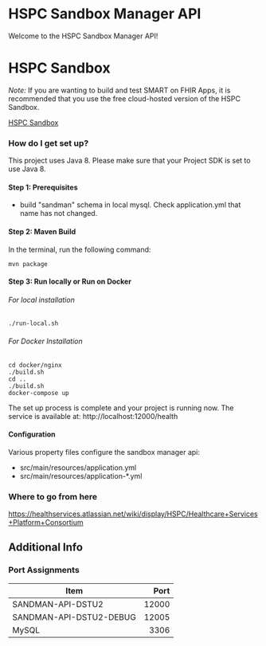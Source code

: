 # HSPC Sandbox Manager API

Welcome to the HSPC Sandbox Manager API!  

# HSPC Sandbox

*Note:* If you are wanting to build and test SMART on FHIR Apps, it is recommended that you use the free cloud-hosted version of the HSPC Sandbox.

[HSPC Sandbox](https://sandbox.hspconsortium.org)

### How do I get set up?
This project uses Java 8. Please make sure that your Project SDK is set to use Java 8.

#### Step 1: Prerequisites
 * build "sandman" schema in local mysql. Check application.yml that name has not changed.

#### Step 2: Maven Build

In the terminal, run the following command:

    mvn package
    
#### Step 3: Run locally or Run on Docker

###### For local installation

    ./run-local.sh

###### For Docker Installation

    cd docker/nginx
    ./build.sh
    cd ..
    ./build.sh
    docker-compose up
    
The set up process is complete and your project is running now. The service is available at: 
    http://localhost:12000/health

#### Configuration ####

Various property files configure the sandbox manager api:

 * src/main/resources/application.yml
 * src/main/resources/application-*.yml
 
### Where to go from here ###
https://healthservices.atlassian.net/wiki/display/HSPC/Healthcare+Services+Platform+Consortium

## Additional Info

### Port Assignments

| Item                    | Port  |
| ----------------------- | -----:|
| SANDMAN-API-DSTU2       | 12000 |
| SANDMAN-API-DSTU2-DEBUG | 12005 |
| MySQL                   |  3306 |

